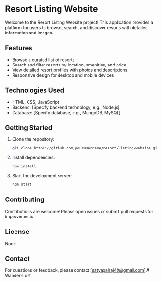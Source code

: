 # Resort Listing Website

Welcome to the Resort Listing Website project! This application provides a platform for users to browse, search, and discover resorts with detailed information and images.

## Features

- Browse a curated list of resorts
- Search and filter resorts by location, amenities, and price
- View detailed resort profiles with photos and descriptions
- Responsive design for desktop and mobile devices

## Technologies Used

- HTML, CSS, JavaScript
- Backend: [Specify backend technology, e.g., Node.js]
- Database: [Specify database, e.g., MongoDB, MySQL]

## Getting Started

1. Clone the repository:
    ```bash
    git clone https://github.com/yourusername/resort-listing-website.git
    ```
2. Install dependencies:
    ```bash
    npm install
    ```
3. Start the development server:
    ```bash
    npm start
    ```

## Contributing

Contributions are welcome! Please open issues or submit pull requests for improvements.

## License

None

## Contact

For questions or feedback, please contact [satyapalraj49@gmail.com].#   W a n d e r - L u s t 
 
 
